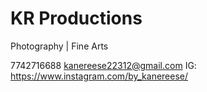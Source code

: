 # KR Productions 
Photography | Fine Arts

7742716688
kanereese22312@gmail.com
IG: https://www.instagram.com/by_kanereese/
